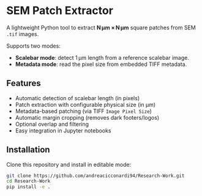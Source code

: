 # SEM Patch Extractor

A lightweight Python tool to extract **N µm × N µm** square patches from SEM `.tif` images.

Supports two modes:
- **Scalebar mode**: detect 1 µm length from a reference scalebar image.
- **Metadata mode**: read the pixel size from embedded TIFF metadata.

## Features

- Automatic detection of scalebar length (in pixels)
- Patch extraction with configurable physical size (in µm)
- Metadata-based patching (via TIFF `Image Pixel Size`)
- Automatic margin cropping (removes dark footers/logos)
- Optional overlap and filtering
- Easy integration in Jupyter notebooks

## Installation

Clone this repository and install in editable mode:

```bash
git clone https://github.com/andreacicconardi94/Research-Work.git
cd Research-Work
pip install -e .
